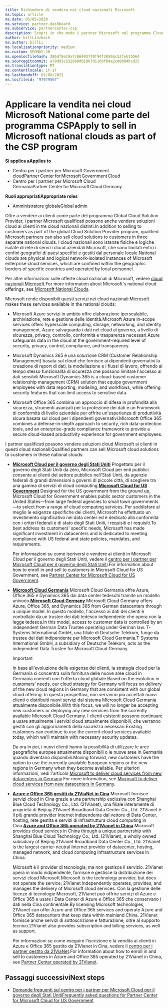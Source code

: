 ```yaml
---
title: Richiedere di vendere nei cloud nazionali Microsoft
ms.topic: article
ms.date: 05/05/2020
ms.service: partner-dashboard
ms.subservice: partnercenter-csp
description: Scopri in che modo i partner Microsoft nel programma Cloud Solution Provider possono vendere ai clienti iscritti a cloud nazionali supportati.
author: billLinzbach
ms.author: billLi
ms.localizationpriority: medium
ms.custom: SEOMAY.20
ms.openlocfilehash: 386df8e19a7c66403770f94f2656bc52feb15564
ms.sourcegitcommit: a78dd3c532860d01867d116bfb4e2c88b84bcd25
ms.translationtype: MT
ms.contentlocale: it-IT
ms.lasthandoff: 01/08/2021
ms.locfileid: "97979567"
---
```

# <a name="apply-to-sell-in-microsoft-national-clouds-as-part-of-the-csp-program"></a><span data-ttu-id="bd7a2-103">Applicare la vendita nei cloud Microsoft National come parte del programma CSP</span><span class="sxs-lookup"><span data-stu-id="bd7a2-103">Apply to sell in Microsoft national clouds as part of the CSP program</span></span>

<span data-ttu-id="bd7a2-104">**Si applica a**</span><span class="sxs-lookup"><span data-stu-id="bd7a2-104">**Applies to**</span></span>

- <span data-ttu-id="bd7a2-105">Centro per i partner per Microsoft Government cloud</span><span class="sxs-lookup"><span data-stu-id="bd7a2-105">Partner Center for Microsoft Government Cloud</span></span>
- <span data-ttu-id="bd7a2-106">Centro per i partner per Microsoft Cloud Germania</span><span class="sxs-lookup"><span data-stu-id="bd7a2-106">Partner Center for Microsoft Cloud Germany</span></span>


<span data-ttu-id="bd7a2-107">**Ruoli appropriati**</span><span class="sxs-lookup"><span data-stu-id="bd7a2-107">**Appropriate roles**</span></span>

- <span data-ttu-id="bd7a2-108">Amministratore globale</span><span class="sxs-lookup"><span data-stu-id="bd7a2-108">Global admin</span></span>

<span data-ttu-id="bd7a2-109">Oltre a vendere ai clienti come parte del programma Global Cloud Solution Provider, i partner Microsoft qualificati possono anche vendere soluzioni cloud ai clienti in tre cloud nazionali distinti.</span><span class="sxs-lookup"><span data-stu-id="bd7a2-109">In addition to selling to customers as part of the global Cloud Solution Provider program, qualified Microsoft partners can also sell cloud solutions to customers in three separate national clouds.</span></span> <span data-ttu-id="bd7a2-110">I cloud nazionali sono istanze fisiche e logiche isolate di rete di servizi cloud aziendali Microsoft, che sono limitati entro i confini geografici di paesi specifici e gestiti dal personale locale.</span><span class="sxs-lookup"><span data-stu-id="bd7a2-110">National clouds are physical and logical network-isolated instances of Microsoft enterprise cloud services, which are confined within the geographic borders of specific countries and operated by local personnel.</span></span> 

<span data-ttu-id="bd7a2-111">Per altre informazioni sulle offerte cloud nazionali di Microsoft, vedere [cloud nazionali Microsoft](https://www.microsoft.com/trustcenter/cloudservices/nationalcloud).</span><span class="sxs-lookup"><span data-stu-id="bd7a2-111">For more information about Microsoft's national cloud offerings, see [Microsoft National Clouds](https://www.microsoft.com/trustcenter/cloudservices/nationalcloud).</span></span>

<span data-ttu-id="bd7a2-112">Microsoft rende disponibili questi servizi nei cloud nazionali:</span><span class="sxs-lookup"><span data-stu-id="bd7a2-112">Microsoft makes these services available in the national clouds:</span></span>

-   <span data-ttu-id="bd7a2-113">Microsoft Azure servizi in ambito offre elaborazione iperscalabile, archiviazione, rete e gestione delle identità.</span><span class="sxs-lookup"><span data-stu-id="bd7a2-113">Microsoft Azure in-scope services offers hyperscale computing, storage, networking, and identity management.</span></span> <span data-ttu-id="bd7a2-114">Azure salvaguarda i dati nel cloud al governo, a livello di sicurezza, privacy, controllo, conformità e trasparenza necessari.</span><span class="sxs-lookup"><span data-stu-id="bd7a2-114">Azure safeguards data in the cloud at the government-required level of security, privacy, control, compliance, and transparency.</span></span>

-   <span data-ttu-id="bd7a2-115">Microsoft Dynamics 365 è una soluzione CRM (Customer Relationship Management) basata sul cloud che fornisce ai dipendenti governativi la creazione di report di dati, la modellazione e i flussi di lavoro, offrendo al tempo stesso funzionalità di sicurezza che possono limitare l'accesso ai dati sensibili.</span><span class="sxs-lookup"><span data-stu-id="bd7a2-115">Microsoft Dynamics 365 is a cloud-based customer relationship management (CRM) solution that equips government employees with data reporting, modeling, and workflows, while offering security features that can limit access to sensitive data.</span></span>

-   <span data-ttu-id="bd7a2-116">Microsoft Office 365 combina un approccio di difesa in profondità alla sicurezza, strumenti avanzati per la protezione dei dati e un Framework di conformità di livello aziendale per offrire un'esperienza di produttività sicura basata sul cloud per i dipendenti governativi.</span><span class="sxs-lookup"><span data-stu-id="bd7a2-116">Microsoft Office 365 combines a defense-in-depth approach to security, rich data-protection tools, and an enterprise-grade compliance framework to provide a secure cloud-based productivity experience for government employees.</span></span>

<span data-ttu-id="bd7a2-117">I partner qualificati possono vendere soluzioni cloud Microsoft ai clienti in questi cloud nazionali:</span><span class="sxs-lookup"><span data-stu-id="bd7a2-117">Qualified partners can sell Microsoft cloud solutions to customers in these national clouds:</span></span>

-   <span data-ttu-id="bd7a2-118">[**Microsoft Cloud per il governo degli Stati Uniti**](https://www.microsoft.com/trustcenter/cloudservices/nationalcloud#Microsoft_Cloud_for_US) Progettato per il governo degli Stati Uniti da zero, Microsoft Cloud per enti pubblici consente ai clienti del settore pubblico nell'Stati Uniti, da agenzie federali di grandi dimensioni a governi di piccole città, di scegliere tra una gamma di servizi di cloud computing.</span><span class="sxs-lookup"><span data-stu-id="bd7a2-118">[**Microsoft Cloud for US Government**](https://www.microsoft.com/trustcenter/cloudservices/nationalcloud#Microsoft_Cloud_for_US) Designed for the US government from the ground up, Microsoft Cloud for Government enables public sector customers in the United States—from large federal agencies to small town governments—to select from a range of cloud computing services.</span></span> <span data-ttu-id="bd7a2-119">Per soddisfare al meglio le esigenze specifiche dei clienti, Microsoft ha effettuato un investimento significativo nei data center ed è dedicato alla conformità con i criteri federali e di stato degli Stati Uniti, i requisiti e i requisiti.</span><span class="sxs-lookup"><span data-stu-id="bd7a2-119">To best address its customers' specific needs, Microsoft has made significant investment in datacenters and is dedicated to meeting compliance with US federal and state policies, mandates, and requirements.</span></span> 

    <span data-ttu-id="bd7a2-120">Per informazioni su come iscriversi e vendere ai clienti in Microsoft Cloud per il governo degli Stati Uniti, vedere il [centro per i partner per Microsoft Cloud per il governo degli Stati Uniti](partner-center-for-microsoft-us-govt-cloud.md).</span><span class="sxs-lookup"><span data-stu-id="bd7a2-120">For information about how to enroll in and sell to customers in Microsoft Cloud for US Government, see [Partner Center for Microsoft Cloud for US Government](partner-center-for-microsoft-us-govt-cloud.md).</span></span>

-   <span data-ttu-id="bd7a2-121">[**Microsoft Cloud Germania**](https://www.microsoft.com/trustcenter/cloudservices/nationalcloud#Microsoft_Cloud_Germany) Microsoft Cloud Germania offre Azure, Office 365 e Dynamics 365 dai data center tedeschi tramite un modello univoco.</span><span class="sxs-lookup"><span data-stu-id="bd7a2-121">[**Microsoft Cloud Germany**](https://www.microsoft.com/trustcenter/cloudservices/nationalcloud#Microsoft_Cloud_Germany) Microsoft Cloud Germany offers Azure, Office 365, and Dynamics 365 from German datacenters through a unique model.</span></span> <span data-ttu-id="bd7a2-122">In questo modello, l'accesso ai dati dei clienti è controllato da un trustee dei dati tedesco indipendente che opera con la legge tedesca.</span><span class="sxs-lookup"><span data-stu-id="bd7a2-122">In this model, access to customer data is controlled by an independent German Data Trustee operating under German law.</span></span> <span data-ttu-id="bd7a2-123">T-Systems International GmbH, una filiale di Deutsche Telekom, funge da trustee dei dati indipendente per Microsoft Cloud Germania.</span><span class="sxs-lookup"><span data-stu-id="bd7a2-123">T-Systems International GmbH, a subsidiary of Deutsche Telekom, acts as the independent Data Trustee for Microsoft Cloud Germany.</span></span>

    > [!IMPORTANT]  
    > <span data-ttu-id="bd7a2-124">In base all'evoluzione delle esigenze dei clienti, la strategia cloud per la Germania si concentra sulla fornitura delle nuove aree cloud in Germania coerenti con l'offerta cloud globale.</span><span class="sxs-lookup"><span data-stu-id="bd7a2-124">Based on the evolution in customers' needs, our cloud strategy for Germany will focus on delivery of the new cloud regions in Germany that are consistent with our global cloud offering.</span></span> <span data-ttu-id="bd7a2-125">In questa prospettiva, non verranno più accettati nuovi clienti o distribuiti nuovi servizi dal sistema Microsoft Cloud Germania attualmente disponibile.</span><span class="sxs-lookup"><span data-stu-id="bd7a2-125">With this focus, we will no longer be accepting new customers or deploying any new services from the currently available Microsoft Cloud Germany.</span></span> <span data-ttu-id="bd7a2-126">I clienti esistenti possono continuare a usare attualmente i servizi cloud attualmente disponibili, che verranno gestiti con gli aggiornamenti della sicurezza necessari.</span><span class="sxs-lookup"><span data-stu-id="bd7a2-126">Existing customers can continue to use the current cloud services available today, which we'll maintain with necessary security updates.</span></span>
    >  
    > <span data-ttu-id="bd7a2-127">Da ora in poi, i nuovi clienti hanno la possibilità di utilizzare le aree geografiche europee attualmente disponibili o le nuove aree in Germania quando diventano disponibili.</span><span class="sxs-lookup"><span data-stu-id="bd7a2-127">Moving forward, new customers have the option to use the currently available European regions or the new regions in Germany when they become available.</span></span> <span data-ttu-id="bd7a2-128">Per ulteriori informazioni, vedi l'articolo [Microsoft to deliver cloud services from new datacenters in Germany](https://news.microsoft.com/europe/2018/08/31/microsoft-to-deliver-cloud-services-from-new-datacentres-in-germany-in-2019-to-meet-evolving-customer-needs/).</span><span class="sxs-lookup"><span data-stu-id="bd7a2-128">For more information, see [Microsoft to deliver cloud services from new datacenters in Germany](https://news.microsoft.com/europe/2018/08/31/microsoft-to-deliver-cloud-services-from-new-datacentres-in-germany-in-2019-to-meet-evolving-customer-needs/).</span></span>

    
-   <span data-ttu-id="bd7a2-129">[**Azure e Office 365 gestiti da 21ViaNet in Cina**](https://www.microsoft.com/trustcenter/cloudservices/nationalcloud#Microsoft_Cloud_for_China) Microsoft fornisce servizi cloud in Cina grazie a una partnership esclusiva con Shanghai Blue Cloud Technology Co., Ltd. (21Vianet), una filiale interamente di proprietà di Beijing 21Vianet Broadband Data Center Co., Ltd. 21Vianet è il più grande provider Internet indipendente dal vettore di Data Center, hosting, rete gestita e servizi di infrastruttura cloud computing in Cina.</span><span class="sxs-lookup"><span data-stu-id="bd7a2-129">[**Azure and Office 365 operated by 21Vianet in China**](https://www.microsoft.com/trustcenter/cloudservices/nationalcloud#Microsoft_Cloud_for_China) Microsoft provides cloud services in China through a unique partnership with Shanghai Blue Cloud Technology Co., Ltd. (21Vianet), a wholly owned subsidiary of Beijing 21Vianet Broadband Data Center Co., Ltd. 21Vianet is the largest carrier-neutral Internet provider of datacenter, hosting, managed network, and cloud computing infrastructure services in China.</span></span> 

    <span data-ttu-id="bd7a2-130">Microsoft è il provider di tecnologia, ma non gestisce il servizio. 21Vianet opera in modo indipendente, fornisce e gestisce la distribuzione dei servizi cloud Microsoft.</span><span class="sxs-lookup"><span data-stu-id="bd7a2-130">Microsoft is the technology provider, but does not operate the service; 21Vianet independently operates, provides, and manages the delivery of Microsoft cloud services.</span></span> <span data-ttu-id="bd7a2-131">Con la gestione delle licenze di tecnologie Microsoft, 21Vianet può offrire servizi di Azure e Office 365 e usare i Data Center di Azure e Office 365 che conservano i dati nella Cina continentale.</span><span class="sxs-lookup"><span data-stu-id="bd7a2-131">By licensing Microsoft technologies, 21Vianet can offer Azure and Office 365 services and operate Azure and Office 365 datacenters that keep data within mainland China.</span></span> <span data-ttu-id="bd7a2-132">21Vianet fornisce anche servizi di sottoscrizione e fatturazione, oltre al supporto tecnico.</span><span class="sxs-lookup"><span data-stu-id="bd7a2-132">21Vianet also provides subscription and billing services, as well as support.</span></span>

    <span data-ttu-id="bd7a2-133">Per informazioni su come eseguire l'iscrizione e la vendita ai clienti in Azure e Office 365 gestito da 21Vianet in Cina, vedere il [centro per i partner gestito da 21ViaNet](/previous-versions/windows/it-pro/windows-home-server/ff357696(v=ws.11)).</span><span class="sxs-lookup"><span data-stu-id="bd7a2-133">For information about how to enroll in and sell to customers in Azure and Office 365 operated by 21Vianet in China, see [Partner Center operated by 21Vianet](/previous-versions/windows/it-pro/windows-home-server/ff357696(v=ws.11)).</span></span>

## <a name="next-steps"></a><span data-ttu-id="bd7a2-134">Passaggi successivi</span><span class="sxs-lookup"><span data-stu-id="bd7a2-134">Next steps</span></span>

- [<span data-ttu-id="bd7a2-135">Domande frequenti sul centro per i partner per Microsoft Cloud per il governo degli Stati Uniti</span><span class="sxs-lookup"><span data-stu-id="bd7a2-135">Frequently asked questions for Partner Center for Microsoft Cloud for US Government</span></span>](faq-for-us-govt-cloud.md)
